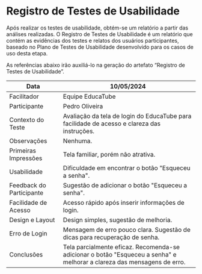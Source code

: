 # Registro de Testes de Usabilidade

Após realizar os testes de usabilidade, obtém-se um relatório a partir das análises realizadas. O Registro de Testes de Usabilidade é um relatório que contém as evidências dos testes e relatos dos usuários participantes, baseado no Plano de Testes de Usabilidade desenvolvido para os casos de uso desta etapa.

As referências abaixo irão auxiliá-lo na geração do artefato “Registro de Testes de Usabilidade”.

| Data       | 10/05/2024           |
|------------|----------------------|
| Facilitador| Equipe EducaTube    |
| Participante | Pedro Oliveira     |
| Contexto do Teste | Avaliação da tela de login do EducaTube para facilidade de acesso e clareza das instruções. |
| Observações | Nenhuma. |
| Primeiras Impressões | Tela familiar, porém não atrativa. |
| Usabilidade | Dificuldade em encontrar o botão "Esqueceu a senha". |
| Feedback do Participante | Sugestão de adicionar o botão "Esqueceu a senha". |
| Facilidade de Acesso | Acesso rápido após inserir informações de login. |
| Design e Layout | Design simples, sugestão de melhoria. |
| Erro de Login | Mensagem de erro pouco clara. Sugestão de dicas para recuperação de senha. |
| Conclusões | Tela parcialmente eficaz. Recomenda-se adicionar o botão "Esqueceu a senha" e melhorar a clareza das mensagens de erro. |
